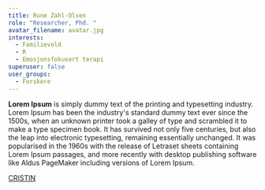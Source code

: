 ```yaml
---
title: Rune Zahl-Olsen
role: "Researcher, Phd. "
avatar_filename: avatar.jpg
interests:
  - Familievold
  - R
  - Emosjonsfokusert terapi
superuser: false
user_groups:
  - Forskere
---
```

**Lorem Ipsum** is simply dummy text of the printing and typesetting industry. Lorem Ipsum has been the industry's standard dummy text ever since the 1500s, when an unknown printer took a galley of type and scrambled it to make a type specimen book. It has survived not only five centuries, but also the leap into electronic typesetting, remaining essentially unchanged. It was popularised in the 1960s with the release of Letraset sheets containing Lorem Ipsum passages, and more recently with desktop publishing software like Aldus PageMaker including versions of Lorem Ipsum.



[CRISTIN](https://app.cristin.no/persons/show.jsf?id=816061)